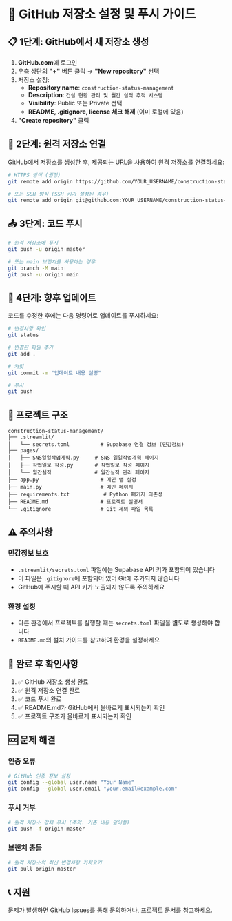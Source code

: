 # 🚀 GitHub 저장소 설정 및 푸시 가이드

## 📋 1단계: GitHub에서 새 저장소 생성

1. **GitHub.com**에 로그인
2. 우측 상단의 **"+"** 버튼 클릭 → **"New repository"** 선택
3. 저장소 설정:
   - **Repository name**: `construction-status-management`
   - **Description**: `건설 현황 관리 및 월간 실적 추적 시스템`
   - **Visibility**: Public 또는 Private 선택
   - **README, .gitignore, license 체크 해제** (이미 로컬에 있음)
4. **"Create repository"** 클릭

## 🔗 2단계: 원격 저장소 연결

GitHub에서 저장소를 생성한 후, 제공되는 URL을 사용하여 원격 저장소를 연결하세요:

```bash
# HTTPS 방식 (권장)
git remote add origin https://github.com/YOUR_USERNAME/construction-status-management.git

# 또는 SSH 방식 (SSH 키가 설정된 경우)
git remote add origin git@github.com:YOUR_USERNAME/construction-status-management.git
```

## 📤 3단계: 코드 푸시

```bash
# 원격 저장소에 푸시
git push -u origin master

# 또는 main 브랜치를 사용하는 경우
git branch -M main
git push -u origin main
```

## 🔄 4단계: 향후 업데이트

코드를 수정한 후에는 다음 명령어로 업데이트를 푸시하세요:

```bash
# 변경사항 확인
git status

# 변경된 파일 추가
git add .

# 커밋
git commit -m "업데이트 내용 설명"

# 푸시
git push
```

## 📁 프로젝트 구조

```
construction-status-management/
├── .streamlit/
│   └── secrets.toml          # Supabase 연결 정보 (민감정보)
├── pages/
│   ├── SNS일일작업계획.py     # SNS 일일작업계획 페이지
│   ├── 작업일보 작성.py       # 작업일보 작성 페이지
│   └── 월간실적              # 월간실적 관리 페이지
├── app.py                    # 메인 앱 설정
├── main.py                   # 메인 페이지
├── requirements.txt           # Python 패키지 의존성
├── README.md                 # 프로젝트 설명서
└── .gitignore                # Git 제외 파일 목록
```

## ⚠️ 주의사항

### 민감정보 보호
- `.streamlit/secrets.toml` 파일에는 Supabase API 키가 포함되어 있습니다
- 이 파일은 `.gitignore`에 포함되어 있어 Git에 추가되지 않습니다
- GitHub에 푸시할 때 API 키가 노출되지 않도록 주의하세요

### 환경 설정
- 다른 환경에서 프로젝트를 실행할 때는 `secrets.toml` 파일을 별도로 생성해야 합니다
- `README.md`의 설치 가이드를 참고하여 환경을 설정하세요

## 🎯 완료 후 확인사항

1. ✅ GitHub 저장소 생성 완료
2. ✅ 원격 저장소 연결 완료
3. ✅ 코드 푸시 완료
4. ✅ README.md가 GitHub에서 올바르게 표시되는지 확인
5. ✅ 프로젝트 구조가 올바르게 표시되는지 확인

## 🆘 문제 해결

### 인증 오류
```bash
# GitHub 인증 정보 설정
git config --global user.name "Your Name"
git config --global user.email "your.email@example.com"
```

### 푸시 거부
```bash
# 원격 저장소 강제 푸시 (주의: 기존 내용 덮어씀)
git push -f origin master
```

### 브랜치 충돌
```bash
# 원격 저장소의 최신 변경사항 가져오기
git pull origin master
```

## 📞 지원

문제가 발생하면 GitHub Issues를 통해 문의하거나, 프로젝트 문서를 참고하세요. 